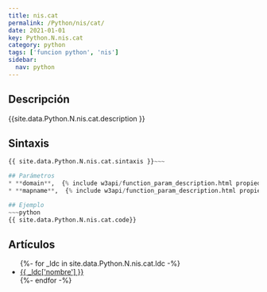 ```yaml
---
title: nis.cat
permalink: /Python/nis/cat/
date: 2021-01-01
key: Python.N.nis.cat
category: python
tags: ['funcion python', 'nis']
sidebar: 
  nav: python
---
```


## Descripción
{{site.data.Python.N.nis.cat.description }}

## Sintaxis
~~~python
{{ site.data.Python.N.nis.cat.sintaxis }}~~~

## Parámetros
* **domain**,  {% include w3api/function_param_description.html propiedad=site.data.Python.N.nis.cat valor="domain" %}
* **mapname**,  {% include w3api/function_param_description.html propiedad=site.data.Python.N.nis.cat valor="mapname" %}

## Ejemplo
~~~python
{{ site.data.Python.N.nis.cat.code}}
~~~

## Artículos
<ul>
{%- for _ldc in site.data.Python.N.nis.cat.ldc -%}
   <li>
       <a href="{{_ldc['url'] }}">{{ _ldc['nombre'] }}</a>
   </li>
{%- endfor -%}
</ul>

